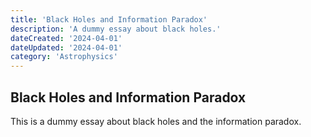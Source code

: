 ```yaml
---
title: 'Black Holes and Information Paradox'
description: 'A dummy essay about black holes.'
dateCreated: '2024-04-01'
dateUpdated: '2024-04-01'
category: 'Astrophysics'
---
```


## Black Holes and Information Paradox

This is a dummy essay about black holes and the information paradox.
